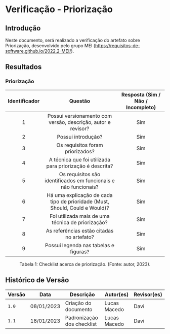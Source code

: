 # Verificação - Priorização

## Introdução

Neste documento, será realizado a verificação do artefato sobre Priorização, desenvolvido pelo grupo MEI (<https://requisitos-de-software.github.io/2022.2-MEI/>).

## Resultados

### Priorização

| Identificador |                                   Questão                                   | Resposta (Sim / Não / Incompleto) |
| :-----------: | :-------------------------------------------------------------------------: | :-------------------------------: |
|       1       |        Possui versionamento com versão, descrição, autor e revisor?         |                Sim                |
|       2       |                             Possui introdução?                              |                Sim                |
|       3       |                      Os requisitos foram priorizados?                       |                Sim                |
|       4       |          A técnica que foi utilizada para priorização é descrita?           |                Sim                |
|       5       |       Os requisitos são identificados em funcionais e não funcionais?       |                Sim                |
|       6       | Há uma explicação de cada tipo de prioridade (Must, Should, Could e Would)? |                Sim                |
|       7       |              Foi utilizada mais de uma técnica de priorização?              |                Sim                |
|       8       |                  As referências estão citadas no artefato?                  |                Sim                |
|       9       |                    Possui legenda nas tabelas e figuras?                    |                Sim                |

<div style="text-align: center">
<p>
Tabela 1: Checklist acerca de priorização. (Fonte: autor, 2023).
</p>
</div>

## Histórico de Versão

| Versão | Data       | Descrição                  | Autor(es)    | Revisor(es) |
| ------ | ---------- | -------------------------- | ------------ | ----------- |
| `1.0`  | 08/01/2023 | Criação do documento       | Lucas Macedo | Davi        |
| `1.1`  | 18/01/2023 | Padronização dos checklist | Lucas Macedo | Davi        |
